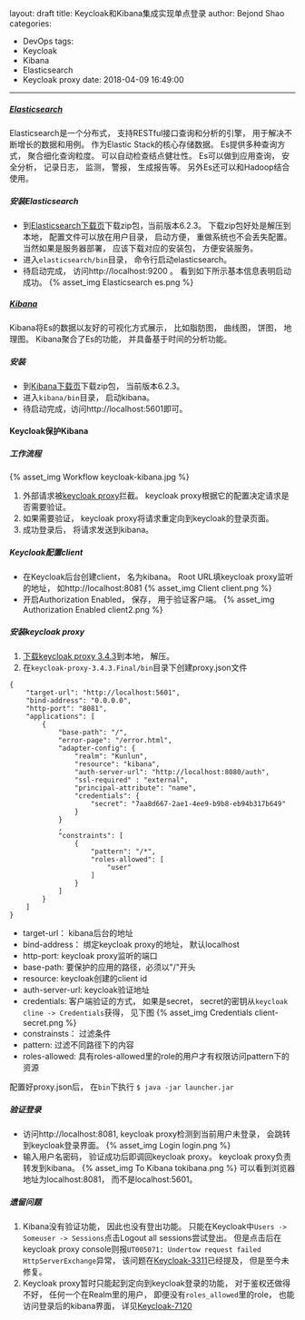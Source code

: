 layout: draft
title: Keycloak和Kibana集成实现单点登录
author: Bejond Shao
categories:
  - DevOps
tags:
  - Keycloak
  - Kibana
  - Elasticsearch
  - Keycloak proxy
date: 2018-04-09 16:49:00
---
##### [Elasticsearch](https://www.elastic.co/products/elasticsearch)
Elasticsearch是一个分布式， 支持RESTful接口查询和分析的引擎， 用于解决不断增长的数据和用例。 作为Elastic Stack的核心存储数据。 Es提供多种查询方式， 聚合细化查询粒度。 可以自动检查结点健壮性。 Es可以做到应用查询， 安全分析， 记录日志， 监测， 警报， 生成报告等。 另外Es还可以和Hadoop结合使用。

##### 安装Elasticsearch
* 到[Elasticsearch下载页](https://www.elastic.co/downloads/elasticsearch)下载zip包，当前版本6.2.3。 下载zip包好处是解压到本地， 配置文件可以放在用户目录， 启动方便， 重做系统也不会丢失配置。 当然如果是服务器部署， 应该下载对应的安装包， 方便安装服务。
* 进入`elasticsearch/bin`目录， 命令行启动elasticsearch。
* 待启动完成， 访问http://localhost:9200 。 看到如下所示基本信息表明启动成功。
{% asset_img Elasticsearch es.png %}

##### [Kibana](https://www.elastic.co/products/kibana)
Kibana将Es的数据以友好的可视化方式展示， 比如脂肪图， 曲线图， 饼图， 地理图。 Kibana聚合了Es的功能， 并具备基于时间的分析功能。

##### 安装
* 到[Kibana下载页](https://www.elastic.co/downloads/kibana)下载zip包， 当前版本6.2.3。
* 进入`kibana/bin`目录， 启动kibana。
* 待启动完成，访问http://localhost:5601即可。

#### Keycloak保护Kibana
##### 工作流程
{% asset_img Workflow keycloak-kibana.jpg %}
1. 外部请求被[keycloak proxy](https://www.keycloak.org/docs/latest/server_installation/index.html#_proxy)拦截。 keycloak proxy根据它的配置决定请求是否需要验证。
2. 如果需要验证， keycloak proxy将请求重定向到keycloak的登录页面。
3. 成功登录后， 将请求发送到kibana。

##### Keycloak配置client
* 在Keycloak后台创建client， 名为kibana。 Root URL填keycloak proxy监听的地址， 如http://localhost:8081
{% asset_img Client client.png %}
* 开启Authorization Enabled， 保存， 用于验证客户端。
{% asset_img Authorization Enabled client2.png %}

##### 安装keycloak proxy
1. [下载keycloak proxy 3.4.3](https://downloads.jboss.org/keycloak/3.4.3.Final/keycloak-proxy-3.4.3.Final.zip)到本地， 解压。
2. 在`keycloak-proxy-3.4.3.Final/bin`目录下创建proxy.json文件
```
{
    "target-url": "http://localhost:5601",
    "bind-address": "0.0.0.0",
    "http-port": "8081",
    "applications": [
        {
            "base-path": "/",
            "error-page": "/error.html",
            "adapter-config": {
                "realm": "Kunlun",
                "resource": "kibana",
                "auth-server-url": "http://localhost:8080/auth",
                "ssl-required" : "external",
                "principal-attribute": "name",
                "credentials": {
                    "secret": "7aa8d667-2ae1-4ee9-b9b8-eb94b317b649"
                }
            }
            ,
            "constraints": [
                {
                    "pattern": "/*",
                    "roles-allowed": [
                        "user"
                    ]
                }
            ]
        }
    ]
}
```
* target-url： kibana后台的地址
* bind-address： 绑定keycloak proxy的地址， 默认localhost
* http-port: keycloak proxy监听的端口
* base-path: 要保护的应用的路径，必须以"/"开头
* resource: keycloak创建的client id
* auth-server-url: keycloak验证地址
* credentials: 客户端验证的方式， 如果是secret， secret的密钥从`keycloak cline -> Credentials`获得， 见下图
{% asset_img Credentials client-secret.png %}
* constrainsts： 过滤条件
* pattern: 过滤不同路径下的内容
* roles-allowed: 具有roles-allowed里的role的用户才有权限访问pattern下的资源

配置好proxy.json后， 在`bin`下执行
`$ java -jar launcher.jar`

##### 验证登录
* 访问http://localhost:8081, keycloak proxy检测到当前用户未登录， 会跳转到keycloak登录界面。
{% asset_img Login login.png %}
* 输入用户名密码， 验证成功后即调回keycloak proxy。 keycloak proxy负责转发到kibana。
{% asset_img To Kibana tokibana.png %}
可以看到浏览器地址为localhost:8081， 而不是localhost:5601。

##### 遗留问题
1. Kibana没有验证功能， 因此也没有登出功能。 只能在Keycloak中`Users -> Someuser -> Sessions`点击Logout all sessions尝试登出。 但是点击后在keycloak proxy console则报`UT005071: Undertow request failed HttpServerExchange`异常， 该问题在[Keycloak-3311](https://issues.jboss.org/browse/KEYCLOAK-3311)已经提及， 但是至今未修复。
2. Keycloak proxy暂时只能起到定向到keycloak登录的功能， 对于鉴权还做得不好， 任何一个在Realm里的用户， 即便没有`roles_allowed`里的role， 也能访问登录后的kibana界面， 详见[Keycloak-7120](https://issues.jboss.org/browse/KEYCLOAK-7120)